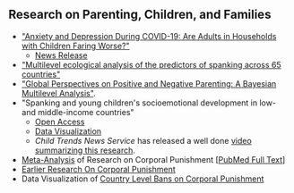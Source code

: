 ## Research on Parenting, Children, and Families

* ["Anxiety and Depression During COVID-19: Are Adults in Households with Children Faring Worse?"](https://link.springer.com/article/10.1007/s11606-021-07256-9)
    + [News Release](https://news.umich.edu/having-kids-at-home-may-reduce-pandemic-depression/)
* ["Multilevel ecological analysis of the predictors of spanking across 65 countries"](https://bmjopen.bmj.com/content/11/8/e046075)
* ["Global Perspectives on Positive and Negative Parenting: A Bayesian Multilevel Analysis"](https://agrogan1.github.io/research/Bayes3MICS/).
* "Spanking and young children's socioemotional development in low- and middle-income countries"
    + [Open Access](https://doi.org/10.1016/j.chiabu.2018.11.003)
    + [Data Visualization](https://agrogan1.github.io/research/MICS1/)
    + *Child Trends News Service* has released a well done [video summarizing this research](https://youtu.be/8LYZ-UpR5wE).
* [Meta-Analysis](https://agrogan1.github.io/research/cp/CP-meta.html) of Research on Corporal Punishment [[PubMed Full Text](https://www.ncbi.nlm.nih.gov/pmc/articles/PMC7992110/)]
* [Earlier Research On Corporal Punishment](https://agrogan1.github.io/research/cp/)
* Data Visualization of [Country Level Bans on Corporal Punishment](https://agrogan1.github.io/research/cpbans/)
